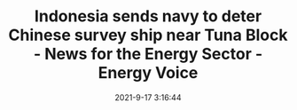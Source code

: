 ---
"title": "Indonesia sends navy to deter Chinese survey ship near Tuna Block - News for the Energy Sector - Energy Voice"
"date": "2021-9-17 3:16:44"
"feed_name": "GOOGLENEWSDRILLING"
"feed_website": "https://news.google.com/search?q=drilling%2Bincident&hl=en-US&gl=US&ceid=US:en"
"feed_rss": "https://news.google.com/rss/search?q=drilling%2Bincident&hl=en-US&gl=US&ceid=US:en"
"link": "https://www.energyvoice.com/oilandgas/asia/350588/indonesia-sends-navy-to-deter-chinese-survey-ship-near-tuna-block/"
"file": "_posts/2021-1-1-c23b64f090d323316ac072535f3ad14066aa0de5.md"
"accident": "0"
"drilling": "0"
"dead": "0"
"injured": "0"
---